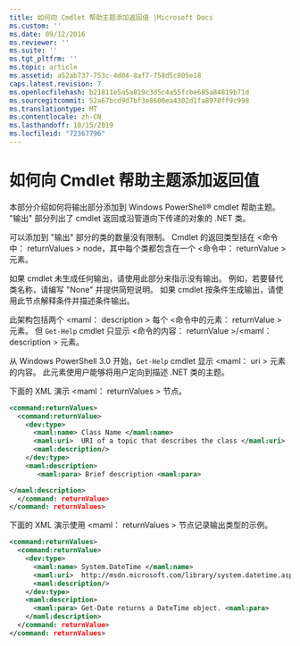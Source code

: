 ```yaml
---
title: 如何向 Cmdlet 帮助主题添加返回值 |Microsoft Docs
ms.custom: ''
ms.date: 09/12/2016
ms.reviewer: ''
ms.suite: ''
ms.tgt_pltfrm: ''
ms.topic: article
ms.assetid: a52ab737-753c-4d04-8af7-758d5c805e18
caps.latest.revision: 7
ms.openlocfilehash: b21811e5a5a819c3d5c4a55fcbe685a84819b71d
ms.sourcegitcommit: 52a67bcd9d7bf3e8600ea4302d1fa8970ff9c998
ms.translationtype: MT
ms.contentlocale: zh-CN
ms.lasthandoff: 10/15/2019
ms.locfileid: "72367796"
---
```

# <a name="how-to-add-return-values-to-a-cmdlet-help-topic"></a>如何向 Cmdlet 帮助主题添加返回值

本部分介绍如何将输出部分添加到 Windows PowerShell® cmdlet 帮助主题。 "输出" 部分列出了 cmdlet 返回或沿管道向下传递的对象的 .NET 类。

可以添加到 "输出" 部分的类的数量没有限制。 Cmdlet 的返回类型括在 \<命令中： returnValues > node，其中每个类都包含在一个 \<命令中： returnValue > 元素。

如果 cmdlet 未生成任何输出，请使用此部分来指示没有输出。 例如，若要替代类名称，请编写 "None" 并提供简短说明。 如果 cmdlet 按条件生成输出，请使用此节点解释条件并描述条件输出。

此架构包括两个 \<maml： description > 每个 \<命令中的元素： returnValue > 元素。 但 `Get-Help` cmdlet 只显示 \<命令的内容： returnValue >/\<maml： description > 元素。

从 Windows PowerShell 3.0 开始，`Get-Help` cmdlet 显示 \<maml： uri > 元素的内容。 此元素使用户能够将用户定向到描述 .NET 类的主题。

下面的 XML 演示 \<maml： returnValues > 节点。

```xml
<command:returnValues>
  <command:returnValue>
    <dev:type>
      <maml:name> Class Name </maml:name>
      <maml:uri>  URI of a topic that describes the class </maml:uri>
      <maml:description/>
    </dev:type>
    <maml:description>
       <maml:para> Brief description <maml:para>

</maml:description>
  </command: returnValue>
</command: returnValues>
```

下面的 XML 演示使用 \<maml： returnValues > 节点记录输出类型的示例。

```xml
<command:returnValues>
  <command:returnValue>
    <dev:type>
      <maml:name> System.DateTime </maml:name>
      <maml:uri>  http://msdn.microsoft.com/library/system.datetime.aspx </maml:uri>
      <maml:description/>
    </dev:type>
    <maml:description>
      <maml:para> Get-Date returns a DateTime object. <maml:para>
    </maml:description>
  </command: returnValue>
</command: returnValues>
```



